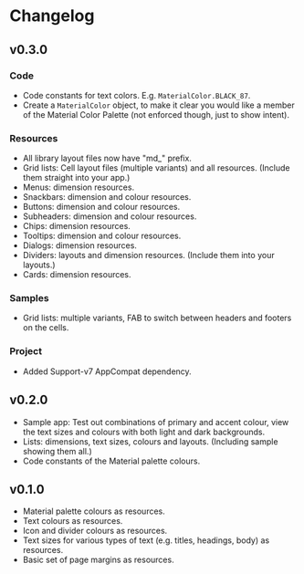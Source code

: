 # Changelog

## v0.3.0

### Code

- Code constants for text colors. E.g. `MaterialColor.BLACK_87`.
- Create a `MaterialColor` object, to make it clear you would like a member of the Material Color Palette (not enforced though, just to show intent).

### Resources

- All library layout files now have "md_" prefix.
- Grid lists: Cell layout files (multiple variants) and all resources. (Include them straight into your app.)
- Menus: dimension resources.
- Snackbars: dimension and colour resources.
- Buttons: dimension and colour resources.
- Subheaders: dimension and colour resources.
- Chips: dimension resources.
- Tooltips: dimension and colour resources.
- Dialogs: dimension resources.
- Dividers: layouts and dimension resources. (Include them into your layouts.)
- Cards: dimension resources.

### Samples

- Grid lists: multiple variants, FAB to switch between headers and footers on the cells.

### Project

- Added Support-v7 AppCompat dependency.


## v0.2.0

- Sample app: Test out combinations of primary and accent colour, view the text sizes and colours with both light and dark backgrounds.
- Lists: dimensions, text sizes, colours and layouts. (Including sample showing them all.)
- Code constants of the Material palette colours.


## v0.1.0

- Material palette colours as resources.
- Text colours as resources.
- Icon and divider colours as resources.
- Text sizes for various types of text (e.g. titles, headings, body) as resources.
- Basic set of page margins as resources.
